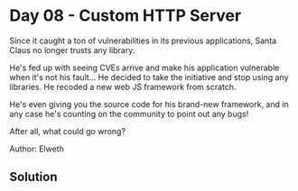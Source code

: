 # Day 08 - Custom HTTP Server

Since it caught a ton of vulnerabilities in its previous applications, Santa Claus no longer trusts any library.

He's fed up with seeing CVEs arrive and make his application vulnerable when it's not his fault... He decided to take the initiative and stop using any libraries. He recoded a new web JS framework from scratch.

He's even giving you the source code for his brand-new framework, and in any case he's counting on the community to point out any bugs!

After all, what could go wrong?

Author: Elweth

## Solution

